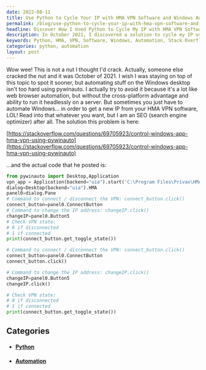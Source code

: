 ```yaml
---
date: 2022-08-11
title: Use Python to Cycle Your IP with HMA VPN Software and Windows Automation
permalink: /blog/use-python-to-cycle-your-ip-with-hma-vpn-software-and-windows-automation/
headline: Discover How I Used Python to Cycle My IP with HMA VPN Software and Windows Automation
description: In October 2021, I discovered a solution to cycle my IP using Python, HMA VPN Software, and Windows Automation. With this code, I was able to connect and disconnect the VPN, change the IP address, and check the VPN state - all found on Stack Overflow. Come find out how I did it!
keywords: Python, HMA, VPN, Software, Windows, Automation, Stack Overflow, IP, Address, pywinauto, Connect, Disconnect, State, October 2021
categories: python, automation
layout: post
---
```


Wow wee! This is not a nut I thought I'd crack. Actually, someone else cracked
the nut and it was October of 2021. I wish I was staying on top of this topic
to spot it sooner, but automating stuff on the Windows desktop isn't too hard
using pywinauto. I actually try to avoid it because it's a lot like web browser
automation, but without the cross-platform advantage and ability to run it
headlessly on a server. But sometimes you just have to automate Windows... in
order to get a new IP from your HMA VPN software, LOL! Read into that whatever
you want, but I am an SEO (search engine optimizer) after all. The solution
this problem is here:

[https://stackoverflow.com/questions/69705923/control-windows-app-hma-vpn-using-pywinauto](https://stackoverflow.com/questions/69705923/control-windows-app-hma-vpn-using-pywinauto)

...and the actual code that he posted is:

```python
from pywinauto import Desktop,Application
vpn_app = Application(backend="uia").start('C:\Program Files\Privax\HMA VPN\Vpn.exe')
dialog=Desktop(backend="uia").HMA
panel0=dialog.Pane
# Command to connect / disconnect the VPN: connect_button.click()
connect_button=panel0.ConnectButton
# Command to change the IP address: changeIP.click()
changeIP=panel0.Button5
# Check VPN state:
# 0 if disconnected
# 1 if connected
print(connect_button.get_toggle_state())

# Command to connect / disconnect the VPN: connect_button.click()
connect_button=panel0.ConnectButton
connect_button.click()

# Command to change the IP address: changeIP.click()
changeIP=panel0.Button5
changeIP.click()

# Check VPN state:
# 0 if disconnected
# 1 if connected
print(connect_button.get_toggle_state())
```


## Categories

<ul>
<li><h4><a href='/python/'>Python</a></h4></li>
<li><h4><a href='/automation/'>Automation</a></h4></li></ul>